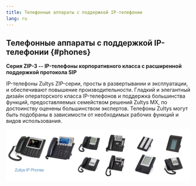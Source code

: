 ```yaml
---
title: Телефонные аппараты с поддержкой IP-телефонии
lang: ru
---
```

## Телефонные аппараты с поддержкой IP-телефонии {#phones}

**Серия ZIP-3 -- IP-телефоны корпоративного класса с расширенной поддержкой протокола SIP**

IP-телефоны Zultys ZIP-серии, просты в развертывании и эксплуатации, и обеспечивают повышение производительности. Гладкий и элегантный дизайн  операторского класса IP-телефонов и поддержка большинства функций, предоставляемых семейством решений Zultys MX, по достоинству оценены большинством экспертов. Телефоны Zultys могут быть подобраны в зависимости от необходимых рабочих функций и видов использования.

![](phones.jpg)
